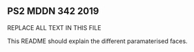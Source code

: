 ## PS2 MDDN 342 2019

REPLACE ALL TEXT IN THIS FILE

This README should explain the different paramaterised faces.
